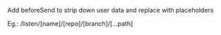 Add beforeSend to strip down user data and replace with placeholders

Eg.: /listen/[name]/[repo]/[branch]/[...path]
